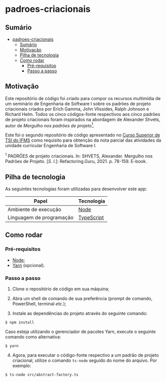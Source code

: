 # padroes-criacionais

## Sumário

- [padroes-criacionais](#padroes-criacionais)
  - [Sumário](#sumário)
  - [Motivação](#motivação)
  - [Pilha de tecnologia](#pilha-de-tecnologia)
  - [Como rodar](#como-rodar)
    - [Pré-requisitos](#pré-requisitos)
    - [Passo a passo](#passo-a-passo)

## Motivação

Este repositório de código foi criado para compor os recursos multimídia de um seminário de Engenharia de Software I sobre os padrões de projeto criacionais criados por Erich Gamma, John Vlissides, Ralph Johnson e Richard Helm. Todos os cinco códigos-fonte respectivos aos cinco padrões de projeto criacionais foram inspirados na abordagem de Alexander Shvets, autor de _Mergulho nos padrões de projeto_[<sup>1</sup>](#nota-de-rodape-1).

Este foi o segundo repositório de código apresentado no [Curso Superior de TSI do IFMS](https://www.ifms.edu.br/campi/campus-aquidauana/cursos/graduacao/sistemas-para-internet/sistemas-para-internet) como requisito para obtenção da nota parcial das atividades da unidade curricular Engenharia de Software I.

<sup id="nota-de-rodape-1">1</sup> PADRÕES de projeto criacionais. In: SHVETS, Alexander. Mergulho nos Padrões de Projeto. [_S_. _l_.]: Refactoring.Guru, 2021. p. 78-159. E-book.

## Pilha de tecnologia

As seguintes tecnologias foram utilizadas para desenvolver este app:

| Papel | Tecnologia |
|-|-|
| Ambiente de execução | [Node](https://nodejs.org/en/) |
| Linguagem de programação | [TypeScript](https://www.typescriptlang.org/) |

## Como rodar

### Pré-requisitos

- [Node](https://nodejs.org/en/download/);
- [Yarn](https://yarnpkg.com/) (opcional).

### Passo a passo

1. Clone o repositório de código em sua máquina;
   
2. Abra um shell de comando de sua preferência (prompt de comando, PowerShell, terminal _etc_.);
   
3. Instale as dependências do projeto através do seguinte comando:

```console
$ npm install
```

Caso esteja utilizando o gerenciador de pacotes Yarn, execute o seguinte comando como alternativa:

```console
$ yarn
```

4. Agora, para executar o código-fonte respectivo a um padrão de projeto criacional, utilize o comando `ts-node` seguido do nome do arquivo. Por exemplo:

```console
$ ts-node src/abstract-factory.ts
```